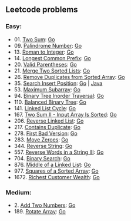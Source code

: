## Leetcode problems

### Easy:
- 01\. [Two Sum](https://leetcode.com/problems/two-sum/): [Go](go/easy/twoSum/twoSum.go)
- 09\. [Palindrome Number](https://leetcode.com/problems/palindrome-number/): [Go](go/easy/palindrome/palindrome.go)
- 13\. [Roman to Integer](https://leetcode.com/problems/roman-to-integer/): [Go](go/easy/romanToInt/romanToInt.go)
- 14\. [Longest Common Prefix](https://leetcode.com/problems/longest-common-prefix/): [Go](go/easy/prefix/prefix.go)
- 20\. [Valid Parentheses](https://leetcode.com/problems/valid-parentheses/): [Go](go/easy/validParentheses/validParentheses.go)
- 21\. [Merge Two Sorted Lists](https://leetcode.com/problems/merge-two-sorted-lists/): [Go](go/easy/mergeLists/mergeLists.go)
- 26\. [Remove Duplicates from Sorted Array](https://leetcode.com/problems/remove-duplicates-from-sorted-array/): [Go](go/easy/removeDuplicates/removeDuplicates.go)
- 35\. [Search Insert Position](https://leetcode.com/problems/search-insert-position/): [Go](go/easy/searchInsert/searchInsert.go) | [Java](java/easy/SearchInsert/SearchInsert.java)
- 53\. [Maximum Subarray](https://leetcode.com/problems/maximum-subarray/): [Go](go/easy/maxSubarray/maxSubarray.go)
- 94\. [Binary Tree Inorder Traversal](https://leetcode.com/problems/binary-tree-inorder-traversal/): [Go](go/easy/inorderTraversal/inorderTraversal.go)
- 110\. [Balanced Binary Tree](https://leetcode.com/problems/balanced-binary-tree/): [Go](go/easy/isBalanced/isBalanced.go)
- 141\. [Linked List Cycle](https://leetcode.com/problems/linked-list-cycle/): [Go](go/easy/linkedListCycle/linkedListCycle.go)
- 167\. [Two Sum II - Input Array Is Sorted](https://leetcode.com/problems/two-sum-ii-input-array-is-sorted/): [Go](go/easy/twoSumII/twoSumII.go)
- 206\. [Reverse Linked List](https://leetcode.com/problems/reverse-linked-list/): [Go](go/easy/reverseList/reverseList.go)
- 217\. [Contains Duplicate](https://leetcode.com/problems/contains-duplicate/): [Go](go/easy/containsDuplicate/containsDuplicate.go)
- 278\. [First Bad Version](https://leetcode.com/problems/first-bad-version/): [Go](go/easy/firstBadVersion/firstBadVersion.go)
- 283\. [Move Zeroes](https://leetcode.com/problems/move-zeroes/): [Go](go/easy/moveZeroes/moveZeroes.go)
- 344\. [Reverse String](https://leetcode.com/problems/reverse-string/): [Go](go/easy/reverseString/reverseString.go)
- 557\. [Reverse Words in a String III](https://leetcode.com/problems/reverse-words-in-a-string-iii/): [Go](go/easy/reverseWordsIII/reverseWordsIII.go)
- 704\. [Binary Search](https://leetcode.com/problems/binary-search/): [Go](go/easy/binarySearch/binarySearch.go)
- 876\. [Middle of a Linked List](https://leetcode.com/problems/middle-of-the-linked-list/): [Go](go/easy/middleOfList/middleOfList.go)
- 977\. [Squares of a Sorted Array](https://leetcode.com/problems/squares-of-a-sorted-array/): [Go](go/easy/sortedSquares/sortedSquares.go)
- 1672\. [Richest Customer Wealth](https://leetcode.com/problems/richest-customer-wealth/): [Go](go/easy/maxWealth/maxWealth.go)
### Medium:
- 2\. [Add Two Numbers](https://leetcode.com/problems/add-two-numbers/): [Go](go/medium/addTwoNumbers/addTwoNumbers.go)
- 189\. [Rotate Array](https://leetcode.com/problems/rotate-array/): [Go](go/medium/rotateArray/rotateArray.go)